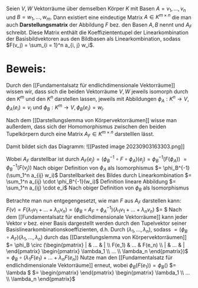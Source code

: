 Seien $V, W$ Vektorräume über demselben Körper $K$ mit Basen $A = v_1, …, v_n$ und $B = w_1, …, w_m$. 
Dann existiert eine eindeutige Matrix $A \in K^{m \times n}$ die man auch **Darstellungsmatrix** der Abbildung $F$ bez. den Basen $A, B$ nennt und $A_F$ schreibt.
Diese Matrix enthält die Koeffiziententupel der Linearkombination der Basisbildvektoren aus den Bildbasen als Linearkombination, sodass
$F(v_j) = \sum_{i = 1}^n a_{i, j} w_i$.
# Beweis:
Durch den [[Fundamentalsatz für endlichdimensionale Vektorräume]] wissen wir, dass sich die beiden Vektorräume $V, W$ jeweils isomorph durch den $K^m$ und den $K^n$ darstellen lassen, jeweils mit Abbildungen $\phi_A : K^n  \rightarrow V, \phi_A(e_i) = v_i$ und $\phi_B : K^m \rightarrow V, \phi_B(e_i) = w_i$. 

Nach dem [[Darstellungslemma von Körpervektorräumen]] wisse man außerdem, dass sich der Homomorphismus zwischen den beiden Tupelkörpern durch eine Matrix $A_F \in K^{m \times n}$ darstelllen lässt.

Damit bildet sich das Diagramm:
![[Pasted image 20230903163303.png]]

Wobei $A_F$ darstellbar ist durch
$A_F(e_j) = (\phi^{-1}_B \circ F \circ \phi_A)(e_j) = \phi_B^{-1}(F(\phi_A))$
$= \phi_B^{-1}(F(v_j))$   Nach obiger Definition von $\phi_A$ als Isomorphismus
$= \phi_B^{-1}(\sum_1^n a_{ij} w_i)$  Darstellbarkeit des Bildes durch Linearkombination
$= \sum_1^n a_{ij} \cdot \phi_B^{-1}(w_i)$ Definition lineare Abbildung
$= \sum_1^n a_{ij} \cdot e_i$ Nach obiger Definition von $\phi_B$ als Isomorphismus

Betrachte man nun entgegengesetzt, wie man $F$ aus $A_F$ darstellen kann:
$F(v) = F(\lambda_1 v_1 + … + \lambda_n v_n) = (\phi_B \circ A_F \circ \phi_A^{-1})(\lambda_1 v_1 + … + \lambda_n v_n)$
$= $
Nach dem [[Fundamentalsatz für endlichdimensionale Vektorräume]] kann jeder Vektor $v$ bez. einer Basis dargestellt werden durch den Tupelvektor seiner Basislinearkombinationskoeffizienten, d.h. Durch $(\lambda_1, …, \lambda_n)$, sodass
$= (\phi_B \circ A_F)(\lambda_1, …, \lambda_n)$ durch das [[Darstellungslemma von Körpervektorräumen]]
$= \phi_B \circ (\begin{pmatrix} | & … & | \\ F(e_1) & … & F(e_n) \\ | & … & | \end{pmatrix} \begin{pmatrix} \lambda_1 \\ … \\ \lambda_n \end{pmatrix})$
$= \phi_B \circ (\lambda_1 F(e_1) + … + \lambda_n F(e_n))$
Nutze man den [[Fundamentalsatz für endlichdimensionale Vektorräume]] erneut, wobei $\phi_B (F(e_1)) = \phi_B()$
$= \lambda $ 
$= \begin{pmatrix}  \end{pmatrix} \begin{pmatrix} \lambda_1 \\ … \\ \lambda_n \end{pmatrix}$








